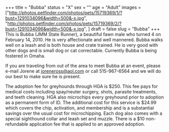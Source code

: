 +++
title = "Bubba"
status = "X"
sex = ""
age = "Adult"
images = ["http://photos.petfinder.com/photos/pets/15719369/1/?bust=1291034096&width=500&-x.jpg",
"http://photos.petfinder.com/photos/pets/15719369/2/?bust=1291034096&width=500&-x.jpg",
]
draft = false
slug = "Bubba"
+++
This is Bubba (JMM State Runner), a beautiful fawn male who turned 4 on February 14, 2010. He is very affectionate and well mannered. Bubba walks well on a leash and is both house and crate trained. He is very good with other dogs and is small dog or cat correctable. Currently Bubba is being fostered in Omaha.


  If you are traveling from out of the area to meet Bubba at an event, please e-mail Jorene at joreneross@aol.com or call 515-967-6564 and we will do our best to make sure he is present.

The adoption fee for greyhounds through HGA is $250. This fee pays for medical costs including spay/neuter surgery, shots, parasite treatments, and teeth cleaning.  HGA also microchips every greyhound prior to adoption as a permanent form of ID.  The additional cost for this service is $24.99 which covers the chip, activation, and membership and is a substantial savings over the usual cost for microchipping.  Each dog also comes with a special sighthound collar and leash set and muzzle. There is a $10 non-refundable application fee that is applied to an approved adoption.
